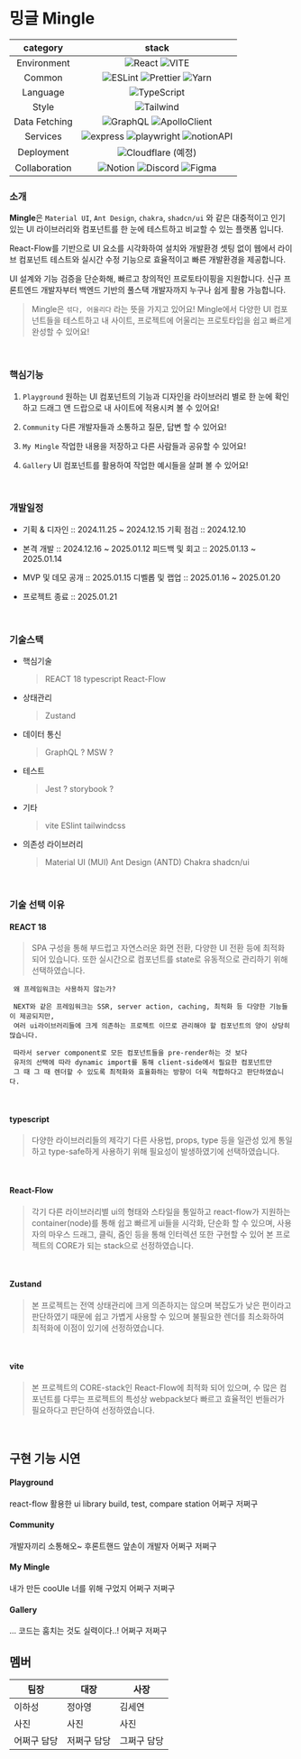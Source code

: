 # 밍글 Mingle

| **category**  |                                                                                                                                                                                                      **stack**                                                                                                                                                                                                       |
| :-----------: | :------------------------------------------------------------------------------------------------------------------------------------------------------------------------------------------------------------------------------------------------------------------------------------------------------------------------------------------------------------------------------------------------------------------: |
|  Environment  |                                                                                                          ![React](https://img.shields.io/badge/React-61DAFB?style=for-the-badge&logo=React&logoColor=white) ![VITE](https://img.shields.io/badge/VITE-646CFF?style=for-the-badge&logo=Vite&logoColor=white)                                                                                                          |
|    Common     |                                                  ![ESLint](https://img.shields.io/badge/ESLint-4B3263?style=for-the-badge&logo=eslint&logoColor=white) ![Prettier](https://img.shields.io/badge/Prettier-F7B93E?style=for-the-badge&logo=prettier&logoColor=white) ![Yarn](https://img.shields.io/badge/Yarn-2C8EBB?style=for-the-badge&logo=Yarn&logoColor=white)                                                   |
|   Language    |                                                                                                                                                ![TypeScript](https://img.shields.io/badge/TypeScript-3178C6.svg?style=for-the-badge&logo=TypeScript&logoColor=white)                                                                                                                                                 |
|     Style     |                                                                                                                                                       ![Tailwind](https://img.shields.io/badge/TailwindCSS-06B6D4?style=for-the-badge&logo=Tailwind%20CSS&logoColor=white)                                                                                                                                                       |
| Data Fetching |                                                                                                 ![GraphQL](https://img.shields.io/badge/GraphQL-E10098?style=for-the-badge&logo=GraphQL&logoColor=white) ![ApolloClient](https://img.shields.io/badge/ApolloClient-311C87?style=for-the-badge&logo=Apollo%20GraphQL&logoColor=white)                                                                                                 |
|  Services   |                                                                                                                                                ![express](https://img.shields.io/badge/express-000000?style=for-the-badge&logo=express&logoColor=white) ![playwright](https://img.shields.io/badge/playwright-311C87?style=for-the-badge&logo=playwright&logoColor=white) ![notionAPI](https://img.shields.io/badge/notion-000000?style=for-the-badge&logo=notion&logoColor=white)                                                                                                                                              |
|  Deployment   |                                                                                                                                                ![Cloudflare](https://img.shields.io/badge/Cloudflare-F38020?style=for-the-badge&logo=Cloudflare&logoColor=white) (예정)                                                                                                                                                |
| Collaboration | ![Notion](https://img.shields.io/badge/Notion-000000?style=for-the-badge&logo=Notion&logoColor=white) ![Discord](https://img.shields.io/badge/Discord-5865F2?style=for-the-badge&logo=Discord&logoColor=white) ![Figma](https://img.shields.io/badge/Figma-F24E1E?style=for-the-badge&logo=Figma&logoColor=white)  |

### 소개

**Mingle**은 `Material UI`, `Ant Design`, `chakra`, `shadcn/ui` 와 같은 대중적이고 인기 있는 UI 라이브러리와 컴포넌트를 한 눈에 테스트하고 비교할 수 있는 플랫폼 입니다.

React-Flow를 기반으로 UI 요소를 시각화하여 설치와 개발환경 셋팅 없이 웹에서 라이브 컴포넌트 테스트와 실시간 수정 기능으로 효율적이고 빠른 개발환경을 제공합니다.

UI 설계와 기능 검증을 단순화해, 빠르고 창의적인 프로토타이핑을 지원합니다. 신규 프론트엔드 개발자부터 백엔드 기반의 풀스택 개발자까지 누구나 쉽게 활용 가능합니다.

> Mingle은 `섞다, 어울리다` 라는 뜻을 가지고 있어요! Mingle에서 다양한 UI 컴포넌트들을 테스트하고 내 사이트, 프로젝트에 어울리는 프로토타입을 쉽고 빠르게 완성할 수 있어요!

&nbsp;

### 핵심기능

1. `Playground` 원하는 UI 컴포넌트의 기능과 디자인을 라이브러리 별로 한 눈에 확인하고 드래그 앤 드랍으로 내 사이트에 적용시켜 볼 수 있어요!

2. `Community` 다른 개발자들과 소통하고 질문, 답변 할 수 있어요!

3. `My Mingle` 작업한 내용을 저장하고 다른 사람들과 공유할 수 있어요!

4. `Gallery` UI 컴포넌트를 활용하여 작업한 예시들을 살펴 볼 수 있어요!

&nbsp;

### 개발일정

-   기획 & 디자인 :: 2024.11.25 ~ 2024.12.15
    기획 점검 :: 2024.12.10

-   본격 개발 :: 2024.12.16 ~ 2025.01.12
    피드백 및 회고 :: 2025.01.13 ~ 2025.01.14

-   MVP 및 데모 공개 :: 2025.01.15
    디벨롭 및 랩업 :: 2025.01.16 ~ 2025.01.20

-   프로젝트 종료 :: 2025.01.21

&nbsp;

### 기술스택

-   핵심기술

    > REACT 18
    > typescript
    > React-Flow

-   상태관리

    > Zustand

-   데이터 통신

    > GraphQL ?
    > MSW ?

-   테스트

    > Jest ?
    > storybook ?

-   기타

    > vite
    > ESlint
    > tailwindcss

-   의존성 라이브러리
    > Material UI (MUI)
    > Ant Design (ANTD)
    > Chakra
    > shadcn/ui

&nbsp;

### 기술 선택 이유

#### REACT 18

> SPA 구성을 통해 부드럽고 자연스러운 화면 전환, 다양한 UI 전환 등에 최적화 되어 있습니다. 또한 실시간으로 컴포넌트를 state로 유동적으로 관리하기 위해 선택하였습니다.

```
 왜 프레임워크는 사용하지 않는가?

 NEXT와 같은 프레임워크는 SSR, server action, caching, 최적화 등 다양한 기능들이 제공되지만,
 여러 ui라이브러리들에 크게 의존하는 프로젝트 이므로 관리해야 할 컴포넌트의 양이 상당히 많습니다.

 따라서 server component로 모든 컴포넌트들을 pre-render하는 것 보다
 유저의 선택에 따라 dynamic import를 통해 client-side에서 필요한 컴포넌트만
 그 때 그 때 렌더할 수 있도록 최적화와 효율화하는 방향이 더욱 적합하다고 판단하였습니다.

```

&nbsp;

#### typescript

> 다양한 라이브러리들의 제각기 다른 사용법, props, type 등을 일관성 있게 통일하고 type-safe하게 사용하기 위해 필요성이 발생하였기에 선택하였습니다.

&nbsp;

#### React-Flow

> 각기 다른 라이브러리별 ui의 형태와 스타일을 통일하고 react-flow가 지원하는 container(node)를 통해 쉽고 빠르게 ui들을 시각화, 단순화 할 수 있으며,
> 사용자의 마우스 드래그, 클릭, 줌인 등을 통해 인터렉션 또한 구현할 수 있어 본 프로젝트의 CORE가 되는 stack으로 선정하였습니다.

&nbsp;

#### Zustand

> 본 프로젝트는 전역 상태관리에 크게 의존하지는 않으며 복잡도가 낮은 편이라고 판단하였기 때문에 쉽고 가볍게 사용할 수 있으며 불필요한 렌더를 최소화하여 최적화에 이점이 있기에 선정하였습니다.

&nbsp;

#### vite

> 본 프로젝트의 CORE-stack인 React-Flow에 최적화 되어 있으며, 수 많은 컴포넌트를 다루는 프로젝트의 특성상 webpack보다 빠르고 효율적인 번들러가 필요하다고 판단하여 선정하였습니다.

&nbsp;

## 구현 기능 시연

#### Playground

react-flow 활용한 ui library build, test, compare station
어쩌구 저쩌구

#### Community

개발자끼리 소통해오~ 후론트핸드 앞손이 개발자
어쩌구 저쩌구

#### My Mingle

내가 만든 cooUIe 너를 위해 구었지
어쩌구 저쩌구

#### Gallery

... 코드는 훔치는 것도 실력이다..!
어쩌구 저쩌구

## 멤버

| 팀장        | 대장        | 사장        |
| ----------- | ----------- | ----------- |
| 이하성      | 정아영      | 김세연      |
| 사진        | 사진        | 사진        |
| 어쩌구 담당 | 저쩌구 담당 | 그쩌구 담당 |
